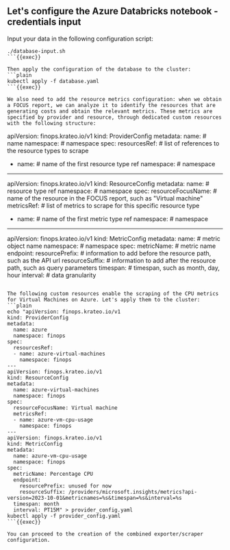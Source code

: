 ## Let's configure the Azure Databricks notebook - credentials input

Input your data in the following configuration script:
```plain
./database-input.sh
```{{exec}}

Then apply the configuration of the database to the cluster:
```plain
kubectl apply -f database.yaml
```{{exec}}

We also need to add the resource metrics configuration: when we obtain a FOCUS report, we can analyze it to identify the resources that are generating costs and obtain the relevant metrics. These metrics are specified by provider and resource, through dedicated custom resources with the following structure:
```
apiVersion: finops.krateo.io/v1
kind: ProviderConfig
metadata:
  name: # name
  namespace: # namespace
spec:
  resourcesRef: # list of references to the resource types to scrape
  - name: # name of the first resource type ref 
    namespace: # namespace
---
apiVersion: finops.krateo.io/v1
kind: ResourceConfig
metadata:
  name: # resource type ref 
  namespace: # namespace
spec:
  resourceFocusName: # name of the resource in the FOCUS report, such as "Virtual machine"
  metricsRef: # list of metrics to scrape for this specific resource type
  - name: # name of the first metric type ref
    namespace: # namespace 
---
apiVersion: finops.krateo.io/v1
kind: MetricConfig
metadata:
  name: # metric object name
  namespace: # namespace
spec:
  metricName: # metric name 
  endpoint:
    resourcePrefix: # information to add before the resource path, such as the API url
    resourceSuffix: # information to add after the resource path, such as query parameters
  timespan: # timespan, such as month, day, hour
  interval: # data granularity
```

The following custom resources enable the scraping of the CPU metrics for Virtual Machines on Azure. Let's apply them to the cluster:
```plain
echo "apiVersion: finops.krateo.io/v1
kind: ProviderConfig
metadata:
  name: azure
  namespace: finops
spec:
  resourcesRef:
  - name: azure-virtual-machines
    namespace: finops
---
apiVersion: finops.krateo.io/v1
kind: ResourceConfig
metadata:
  name: azure-virtual-machines
  namespace: finops
spec:
  resourceFocusName: Virtual machine
  metricsRef:
  - name: azure-vm-cpu-usage
    namespace: finops
---
apiVersion: finops.krateo.io/v1
kind: MetricConfig
metadata:
  name: azure-vm-cpu-usage
  namespace: finops
spec:
  metricName: Percentage CPU
  endpoint:
    resourcePrefix: unused for now
    resourceSuffix: /providers/microsoft.insights/metrics?api-version=2023-10-01&metricnames=%s&timespan=%s&interval=%s
  timespan: month
  interval: PT15M" > provider_config.yaml
kubectl apply -f provider_config.yaml
```{{exec}}

You can proceed to the creation of the combined exporter/scraper configuration.
